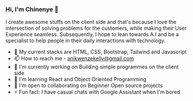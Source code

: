 ### Hi, I'm Chinenye 👋

<!--
**laskelly/laskelly** is a ✨ _special_ ✨ repository because its `README.md` (this file) appears on your GitHub profile.

Here are some ideas to get you started:

- 🔭 I’m currently working on ...
- 🌱 I’m currently learning ...
- 👯 I’m looking to collaborate on ...
- 🤔 I’m looking for help with ...
- 💬 Ask me about ...
- 📫 How to reach me: ...
- 😄 Pronouns: ...
- ⚡ Fun fact: ...
-->

I create awesome stuffs on the client side and that's because I love the intersection of solving problems for the customers, while making their User Experience seamless. Subsequently, I hope to lean towards A.I and be a specialist to help people in their daily interactions with technology.

- 💬 My current stacks are HTML, CSS, Bootstrap, Tailwind and Javascript
- 📫 How to reach me - anikwenzekelly@gmail.com
- 🚀 I'm currently working on Building simple programmes on the client side
- 🧠 I'm learning React and Object Oriented Programming
- 🤝 I'm open to collaborating on Beginner Open source projects
- ⚡ Fun fact: I have casual chats with Google Assistant when I'm bored

